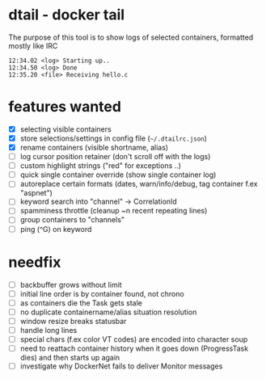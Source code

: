 # dtail - docker tail

The purpose of this tool is to show logs of selected containers, formatted mostly like IRC
```IRC log
12:34.02 <log> Starting up..
12:34.50 <log> Done
12:35.20 <file> Receiving hello.c
```

# features wanted

 - [x] selecting visible containers
 - [x] store selections/settings in config file (`~/.dtailrc.json`)
 - [x] rename containers (visible shortname, alias)
 - [ ] log cursor position retainer (don't scroll off with the logs)
 - [ ] custom highlight strings ("red" for exceptions ..)
 - [ ] quick single container override (show single container log)
 - [ ] autoreplace certain formats (dates, warn/info/debug, tag container f.ex "aspnet")
 - [ ] keyword search into "channel" -> CorrelationId
 - [ ] spamminess throttle (cleanup ~n recent repeating lines)
 - [ ] group containers to "channels"
 - [ ] ping (^G) on keyword

# needfix

- [ ] backbuffer grows without limit
- [ ] initial line order is by container found, not chrono
- [ ] as containers die the Task gets stale
- [ ] no duplicate containername/alias situation resolution
- [ ] window resize breaks statusbar
- [ ] handle long lines
- [ ] special chars (f.ex color VT codes) are encoded into character soup
- [ ] need to reattach container history when it goes down (ProgressTask dies) and then starts up again
- [ ] investigate why DockerNet fails to deliver Monitor messages